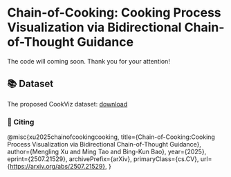 # Chain-of-Cooking: Cooking Process Visualization via Bidirectional Chain-of-Thought Guidance

The code will coming soon. Thank you for your attention!

## 📚 Dataset
The proposed CookViz dataset: [download](https://drive.google.com/file/d/1uWmt4dnxGiAYlqkMtzqdbCZZamVEgrai/view?usp=drive_link)


### 📝 Citing
@misc{xu2025chainofcookingcooking,
      title={Chain-of-Cooking:Cooking Process Visualization via Bidirectional Chain-of-Thought Guidance}, 
      author={Mengling Xu and Ming Tao and Bing-Kun Bao},
      year={2025},
      eprint={2507.21529},
      archivePrefix={arXiv},
      primaryClass={cs.CV},
      url={https://arxiv.org/abs/2507.21529}, 
}
